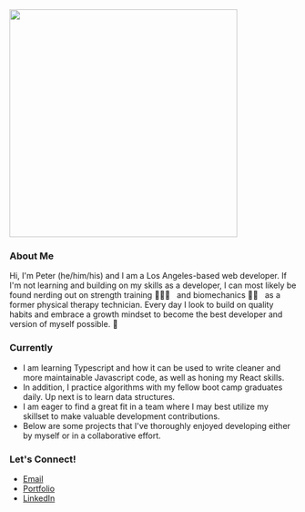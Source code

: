 <img src='https://i.imgur.com/i2ChkFr.gif' height='400'>

### About Me

Hi, I'm Peter (he/him/his) and I am a Los Angeles-based web developer. If I'm not learning and building on my skills as a developer, I can most likely be found nerding out on strength training 🏋🏻‍♂️ &nbsp; and biomechanics 💪🏼 &nbsp; as a former physical therapy technician. Every day I look to build on quality habits and embrace a growth mindset to become the best developer and version of myself possible. 🤍

### Currently

- I am learning Typescript and how it can be used to write cleaner and more maintainable Javascript code, as well as honing my React skills.
- In addition, I practice algorithms with my fellow boot camp graduates daily. Up next is to learn data structures.
- I am eager to find a great fit in a team where I may best utilize my skillset to make valuable development contributions.
- Below are some projects that I've thoroughly enjoyed developing either by myself or in a collaborative effort.

### Let's Connect!

- [Email](mailto:peeterkang@gmail.com)
- [Portfolio](https://www.pswk1.dev/)
- [LinkedIn](https://www.linkedin.com/in/peterswkang/)

<!--
**pswk1/pswk1** is a ✨ _special_ ✨ repository because its `README.md` (this file) appears on your GitHub profile.

Here are some ideas to get you started:

- 🔭 I’m currently working on ...
- 🌱 I’m currently learning ...
- 👯 I’m looking to collaborate on ...
- 🤔 I’m looking for help with ...
- 💬 Ask me about ...
- 📫 How to reach me: ...
- 😄 Pronouns: ...
- ⚡ Fun fact: ...
-->
